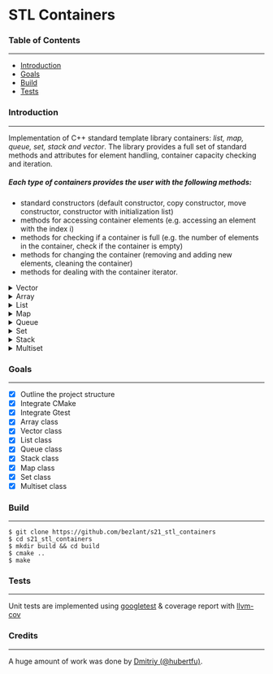 # STL Containers

### Table of Contents

---

- [Introduction](#introduction)
- [Goals](#goals)
- [Build](#build)
- [Tests](#tests)

### Introduction

---

Implementation of C++ standard template library containers: _list, map, queue, set, stack and vector_. The library provides a full set of standard methods and attributes for element handling, container capacity checking and iteration.

##### Each type of containers provides the user with the following methods:

- standard constructors (default constructor, copy constructor, move constructor, constructor with initialization list)
- methods for accessing container elements (e.g. accessing an element with the index i)
- methods for checking if a container is full (e.g. the number of elements in the container, check if the container is empty)
- methods for changing the container (removing and adding new elements, cleaning the container)
- methods for dealing with the container iterator.

<details>
  <summary>Vector</summary>
<br />

_Vector Member type_

This table contains in-class type overrides (typical for the standard STL library) that are adopted to make class code easy to understand:

| Member type       | definition                                                                                                           |
| ----------------- | -------------------------------------------------------------------------------------------------------------------- |
| `value_type`      | `T` defines the type of the element (T is template parameter)                                                        |
| `reference`       | `T &` defines the type of the reference to an element                                                                |
| `const_reference` | `const T &` defines the type of the constant reference                                                               |
| `iterator`        | `T *` or internal class `VectorIterator<T>` defines the type for iterating through the container                     |
| `const_iterator`  | `const T *` or internal class `VectorConstIterator<T>` defines the constant type for iterating through the container |
| `size_type`       | `size_t` defines the type of the container size (standard type is size_t)                                            |

_Vector Member functions_

This table contains the main public methods for interacting with the class:

| Functions                                                | Definition                                                                                  |
| -------------------------------------------------------- | ------------------------------------------------------------------------------------------- |
| `vector()`                                               | default constructor, creates an empty vector                                                |
| `vector(size_type n)`                                    | parameterized constructor, creates the vector of size n                                     |
| `vector(std::initializer_list<value_type> const &items)` | initializer list constructor, creates a vector initizialized using std::initializer_list<T> |
| `vector(const vector &v)`                                | copy constructor                                                                            |
| `vector(vector &&v)`                                     | move constructor                                                                            |
| `~vector()`                                              | destructor                                                                                  |
| `operator=(vector &&v)`                                  | assignment operator overload for moving an object                                           |

_Vector Element access_

This table contains the public methods for accessing the elements of the class:

| Element access                         | Definition                                      |
| -------------------------------------- | ----------------------------------------------- |
| `reference at(size_type pos)`          | access a specified element with bounds checking |
| `reference operator[](size_type pos);` | access a specified element                      |
| `const_reference front()`              | access the first element                        |
| `const_reference back()`               | access the last element                         |
| `iterator data()`                      | direct access the underlying array              |

_Vector Iterators_

This table contains the public methods for iterating over class elements (access to iterators):

| Iterators          | Definition                           |
| ------------------ | ------------------------------------ |
| `iterator begin()` | returns an iterator to the beginning |
| `iterator end()`   | returns an iterator to the end       |

_Vector Capacity_

This table contains the public methods for accessing the container capacity information:

| Capacity                       | Definition                                                                                      |
| ------------------------------ | ----------------------------------------------------------------------------------------------- |
| `bool empty()`                 | checks whether the container is empty                                                           |
| `size_type size()`             | returns the number of elements                                                                  |
| `size_type max_size()`         | returns the maximum possible number of elements                                                 |
| `void reserve(size_type size)` | allocate storage of size elements and copies current array elements to a newely allocated array |
| `size_type capacity()`         | returns the number of elements that can be held in currently allocated storage                  |
| `void shrink_to_fit()`         | reduces memory usage by freeing unused memory                                                   |

_Vector Modifiers_

This table contains the public methods for modifying a container:

| Modifiers                                              | Definition                                                                                 |
| ------------------------------------------------------ | ------------------------------------------------------------------------------------------ |
| `void clear()`                                         | clears the contents                                                                        |
| `iterator insert(iterator pos, const_reference value)` | inserts elements into concrete pos and returns the iterator that points to the new element |
| `void erase(iterator pos)`                             | erases an element at pos                                                                   |
| `void push_back(const_reference value)`                | adds an element to the end                                                                 |
| `void pop_back()`                                      | removes the last element                                                                   |
| `void swap(vector& other)`                             | swaps the contents                                                                         |

</details>

<details>
  <summary>Array</summary>
<br />

_Array Member type_

This table contains in-class type overrides (typical for the standard STL library) that are adopted to make class code easy to understand:

| Member type       | definition                                                                |
| ----------------- | ------------------------------------------------------------------------- |
| `value_type`      | `T` defines the type of an element (T is template parameter)              |
| `reference`       | `T &` defines the type of the reference to an element                     |
| `const_reference` | `const T &` defines the type of the constant reference                    |
| `iterator`        | `T *` defines the type for iterating through the container                |
| `const_iterator`  | `const T *` defines the constant type for iterating through the container |
| `size_type`       | `size_t` defines the type of the container size (standard type is size_t) |

_Array Member functions_

This table contains the main public methods for interacting with the class:

| Functions                                               | Definition                                                                               |
| ------------------------------------------------------- | ---------------------------------------------------------------------------------------- |
| `array()`                                               | default constructor, creates an empty array                                              |
| `array(std::initializer_list<value_type> const &items)` | initializer list constructor, creates array initizialized using std::initializer_list<T> |
| `array(const array &a)`                                 | copy constructor                                                                         |
| `array(array &&a)`                                      | move constructor                                                                         |
| `~array()`                                              | destructor                                                                               |
| `operator=(array &&a)`                                  | assignment operator overload for moving an object                                        |

_Array Element access_

This table contains the public methods for accessing the elements of the class:

| Element access                        | Definition                                      |
| ------------------------------------- | ----------------------------------------------- |
| `reference at(size_type pos)`         | access a specified element with bounds checking |
| `reference operator[](size_type pos)` | access a specified element                      |
| `const_reference front()`             | access the first element                        |
| `const_reference back()`              | access the last element                         |
| `iterator data()`                     | direct access to the underlying array           |

_Array Iterators_

This table contains the public methods for iterating over class elements (access to iterators):

| Iterators          | Definition                           |
| ------------------ | ------------------------------------ |
| `iterator begin()` | returns an iterator to the beginning |
| `iterator end()`   | returns an iterator to the end       |

_Array Capacity_

This table contains the public methods for accessing the container capacity information:

| Capacity               | Definition                                      |
| ---------------------- | ----------------------------------------------- |
| `bool empty()`         | checks whether the container is empty           |
| `size_type size()`     | returns the number of elements                  |
| `size_type max_size()` | returns the maximum possible number of elements |

_Array Modifiers_

This table contains the public methods for modifying a container:

| Modifiers                           | Definition                                                |
| ----------------------------------- | --------------------------------------------------------- |
| `void swap(array& other)`           | swaps the contents                                        |
| `void fill(const_reference value);` | assigns the given value to all elements in the container. |

</details>

<details>
  <summary>List</summary>
<br />

_List Member type_

This table contains in-class type overrides (typical for the standard STL library) that are adopted to make class code easy to understand:

| Member type       | definition                                                                                          |
| ----------------- | --------------------------------------------------------------------------------------------------- |
| `value_type`      | `T` defines the type of an element (T is a template parameter)                                      |
| `reference`       | `T &` defines the type of the reference to an element                                               |
| `const_reference` | `const T &` defines the type of the constant reference                                              |
| `iterator`        | internal class `ListIterator<T>` defines the type for iterating through the container               |
| `const_iterator`  | internal class `ListConstIterator<T>` defines the constant type for iterating through the container |
| `size_type`       | `size_t` defines the type of the container size (standard type is size_t)                           |

_List Functions_

This table contains the main public methods for interacting with the class:

| Functions                                              | Definition                                                                                |
| ------------------------------------------------------ | ----------------------------------------------------------------------------------------- |
| `list()`                                               | default constructor, creates an empty list                                                |
| `list(size_type n)`                                    | parameterized constructor, creates the list of size n                                     |
| `list(std::initializer_list<value_type> const &items)` | initializer list constructor, creates a list initizialized using std::initializer_list<T> |
| `list(const list &l)`                                  | copy constructor                                                                          |
| `list(list &&l)`                                       | move constructor                                                                          |
| `~list()`                                              | destructor                                                                                |
| `operator=(list &&l)`                                  | assignment operator overload for moving an object                                         |

_List Element access_

This table contains the public methods for accessing the elements of the class:

| Element access            | Definition               |
| ------------------------- | ------------------------ |
| `const_reference front()` | access the first element |
| `const_reference back()`  | access the last element  |

_List Iterators_

This table contains the public methods for iterating over class elements (access to iterators):

| Iterators          | Definition                           |
| ------------------ | ------------------------------------ |
| `iterator begin()` | returns an iterator to the beginning |
| `iterator end()`   | returns an iterator to the end       |

_List Capacity_

This table contains the public methods for accessing the container capacity information:

| Capacity               | Definition                                      |
| ---------------------- | ----------------------------------------------- |
| `bool empty()`         | checks whether the container is empty           |
| `size_type size()`     | returns the number of elements                  |
| `size_type max_size()` | returns the maximum possible number of elements |

_List Modifiers_

This table contains the public methods for modifying a container:

| Modifiers                                              | Definition                                                                                 |
| ------------------------------------------------------ | ------------------------------------------------------------------------------------------ |
| `void clear()`                                         | clears the contents                                                                        |
| `iterator insert(iterator pos, const_reference value)` | inserts elements into concrete pos and returns the iterator that points to the new element |
| `void erase(iterator pos)`                             | erases an element at pos                                                                   |
| `void push_back(const_reference value)`                | adds an element to the end                                                                 |
| `void pop_back()`                                      | removes the last element                                                                   |
| `void push_front(const_reference value)`               | adds an element to the head                                                                |
| `void pop_front()`                                     | removes the first element                                                                  |
| `void swap(list& other)`                               | swaps the contents                                                                         |
| `void merge(list& other)`                              | merges two sorted lists                                                                    |
| `void splice(const_iterator pos, list& other)`         | transfers elements from list other starting from pos                                       |
| `void reverse()`                                       | reverses the order of the elements                                                         |
| `void unique()`                                        | removes consecutive duplicate elements                                                     |
| `void sort()`                                          | sorts the elements                                                                         |

</details>

<details>
  <summary>Map</summary>
<br />

_Map Member type_

This table contains in-class type overrides (typical for the standard STL library) that are adopted to make class code easy to understand:

| Member type       | Definition                                                                                                                                                                         |
| ----------------- | ---------------------------------------------------------------------------------------------------------------------------------------------------------------------------------- |
| `key_type`        | `Key` the first template parameter (Key)                                                                                                                                           |
| `mapped_type`     | `T` the second template parameter (T)                                                                                                                                              |
| `value_type`      | `std::pair<const key_type,mapped_type>` Key-value pair                                                                                                                             |
| `reference`       | `value_type &` defines the type of the reference to an element                                                                                                                     |
| `const_reference` | `const value_type &` defines the type of the constant reference                                                                                                                    |
| `iterator`        | internal class `MapIterator<K, T>` or `BinaryTree::iterator` as internal iterator of tree subclass; defines the type for iterating through the container                           |
| `const_iterator`  | internal class `MapConstIterator<K, T>` or `BinaryTree::const_iterator` as internal const iterator of tree subclass; defines the constant type for iterating through the container |
| `size_type`       | `size_t` defines the type of the container size (standard type is size_t)                                                                                                          |

_Map Member functions_

This table contains the main public methods for interacting with the class:

| Member functions                                      | Definition                                                                                 |
| ----------------------------------------------------- | ------------------------------------------------------------------------------------------ |
| `map()`                                               | default constructor, creates an empty map                                                  |
| `map(std::initializer_list<value_type> const &items)` | initializer list constructor, creates the map initizialized using std::initializer_list<T> |
| `map(const map &m)`                                   | copy constructor                                                                           |
| `map(map &&m)`                                        | move constructor                                                                           |
| `~map()`                                              | destructor                                                                                 |
| `operator=(map &&m)`                                  | assignment operator overload for moving an object                                          |

_Map Element access_

This table contains the public methods for accessing the elements of the class:

| Element access                  | Definition                                      |
| ------------------------------- | ----------------------------------------------- |
| `T& at(const Key& key)`         | access a specified element with bounds checking |
| `T& operator[](const Key& key)` | access or insert specified element              |

_Map Iterators_

This table contains the public methods for iterating over class elements (access to iterators):

| Iterators          | Definition                           |
| ------------------ | ------------------------------------ |
| `iterator begin()` | returns an iterator to the beginning |
| `iterator end()`   | returns an iterator to the end       |

_Map Capacity_

This table contains the public methods for accessing the container capacity information:

| Capacity               | Definition                                      |
| ---------------------- | ----------------------------------------------- |
| `bool empty()`         | checks whether the container is empty           |
| `size_type size()`     | returns the number of elements                  |
| `size_type max_size()` | returns the maximum possible number of elements |

_Map Modifiers_

This table contains the public methods for modifying a container:

| Modifiers                                                                   | Definition                                                                                                                                 |
| --------------------------------------------------------------------------- | ------------------------------------------------------------------------------------------------------------------------------------------ |
| `void clear()`                                                              | clears the contents                                                                                                                        |
| `std::pair<iterator, bool> insert(const value_type& value)`                 | inserts a node and returns an iterator to where the element is in the container and bool denoting whether the insertion took place         |
| `std::pair<iterator, bool> insert(const Key& key, const T& obj)`            | inserts a value by key and returns an iterator to where the element is in the container and bool denoting whether the insertion took place |
| `std::pair<iterator, bool> insert_or_assign(const Key& key, const T& obj);` | inserts an element or assigns to the current element if the key already exists                                                             |
| `void erase(iterator pos)`                                                  | erases an element at pos                                                                                                                   |
| `void swap(map& other)`                                                     | swaps the contents                                                                                                                         |
| `void merge(map& other);`                                                   | splices nodes from another container                                                                                                       |

_Map Lookup_

This table contains the public methods for viewing the container:

| Lookup                          | Definition                                                                |
| ------------------------------- | ------------------------------------------------------------------------- |
| `bool contains(const Key& key)` | checks if there is an element with key equivalent to key in the container |

</details>

<details>
  <summary>Queue</summary>
<br />

_Queue Member type_

This table contains in-class type overrides (typical for the standard STL library) that are adopted to make class code easy to understand:

| Member type       | Definition                                                                |
| ----------------- | ------------------------------------------------------------------------- |
| `value_type`      | `T` the template parameter T                                              |
| `reference`       | `T &` defines the type of the reference to an element                     |
| `const_reference` | `const T &` defines the type of the constant reference                    |
| `size_type`       | `size_t` defines the type of the container size (standard type is size_t) |

_Queue Member functions_

This table contains the main public methods for interacting with the class:

| Functions                                               | Definition                                                                               |
| ------------------------------------------------------- | ---------------------------------------------------------------------------------------- |
| `queue()`                                               | default constructor, creates an empty queue                                              |
| `queue(std::initializer_list<value_type> const &items)` | initializer list constructor, creates queue initizialized using std::initializer_list<T> |
| `queue(const queue &q)`                                 | copy constructor                                                                         |
| `queue(queue &&q)`                                      | move constructor                                                                         |
| `~queue()`                                              | destructor                                                                               |
| `operator=(queue &&q)`                                  | assignment operator overload for moving an object                                        |

_Queue Element access_

This table contains the public methods for accessing the elements of the class:

| Element access            | Definition               |
| ------------------------- | ------------------------ |
| `const_reference front()` | access the first element |
| `const_reference back()`  | access the last element  |

_Queue Capacity_

This table contains the public methods for accessing the container capacity information:

| Capacity           | Definition                            |
| ------------------ | ------------------------------------- |
| `bool empty()`     | checks whether the container is empty |
| `size_type size()` | returns the number of elements        |

_Queue Modifiers_

This table contains the public methods for modifying a container:

| Modifiers                          | Definition                    |
| ---------------------------------- | ----------------------------- |
| `void push(const_reference value)` | inserts an element at the end |
| `void pop()`                       | removes the first element     |
| `void swap(queue& other)`          | swaps the contents            |

</details>

<details>
  <summary>Set</summary>
<br />

_Set Member type_

This table contains in-class type overrides (typical for the standard STL library) that are adopted to make class code easy to understand:

| Member type       | Definition                                                                                                                                                                          |
| ----------------- | ----------------------------------------------------------------------------------------------------------------------------------------------------------------------------------- |
| `key_type`        | `Key` the first template parameter (Key)                                                                                                                                            |
| `value_type`      | `Key` value type (the value itself is a key)                                                                                                                                        |
| `reference`       | `value_type &` defines the type of the reference to an element                                                                                                                      |
| `const_reference` | `const value_type &` defines the type of the constant reference                                                                                                                     |
| `iterator`        | internal class `SetIterator<T>` or `BinaryTree::iterator` as the internal iterator of tree subclass; defines the type for iterating through the container                           |
| `const_iterator`  | internal class `SetConstIterator<T>` or `BinaryTree::const_iterator` as the internal const iterator of tree subclass; defines the constant type for iterating through the container |
| `size_type`       | `size_t` defines the type of the container size (standard type is size_t)                                                                                                           |

_Set Member functions_

This table contains the main public methods for interacting with the class:

| Member functions                                      | Definition                                                                                 |
| ----------------------------------------------------- | ------------------------------------------------------------------------------------------ |
| `set()`                                               | default constructor, creates an empty set                                                  |
| `set(std::initializer_list<value_type> const &items)` | initializer list constructor, creates the set initizialized using std::initializer_list<T> |
| `set(const set &s)`                                   | copy constructor                                                                           |
| `set(set &&s)`                                        | move constructor                                                                           |
| `~set()`                                              | destructor                                                                                 |
| `operator=(set &&s)`                                  | assignment operator overload for moving an object                                          |

_Set Iterators_

This table contains the public methods for iterating over class elements (access to iterators):

| Iterators          | Definition                           |
| ------------------ | ------------------------------------ |
| `iterator begin()` | returns an iterator to the beginning |
| `iterator end()`   | returns an iterator to the end       |

_Set Capacity_

This table contains the public methods for accessing the container capacity information:

| Capacity               | Definition                                      |
| ---------------------- | ----------------------------------------------- |
| `bool empty()`         | checks whether the container is empty           |
| `size_type size()`     | returns the number of elements                  |
| `size_type max_size()` | returns the maximum possible number of elements |

_Set Modifiers_

This table contains the public methods for modifying a container:

| Modifiers                                                   | Definition                                                                                                                         |
| ----------------------------------------------------------- | ---------------------------------------------------------------------------------------------------------------------------------- |
| `void clear()`                                              | clears the contents                                                                                                                |
| `std::pair<iterator, bool> insert(const value_type& value)` | inserts a node and returns an iterator to where the element is in the container and bool denoting whether the insertion took place |
| `void erase(iterator pos)`                                  | erases an element at pos                                                                                                           |
| `void swap(set& other)`                                     | swaps the contents                                                                                                                 |
| `void merge(set& other);`                                   | splices nodes from another container                                                                                               |

_Set Lookup_

This table contains the public methods for viewing the container:

| Lookup                          | Definition                                                      |
| ------------------------------- | --------------------------------------------------------------- |
| `iterator find(const Key& key)` | finds an element with a specific key                            |
| `bool contains(const Key& key)` | checks if the container contains an element with a specific key |

</details>

<details>
  <summary>Stack</summary>
<br />

_Stack Member type_

This table contains in-class type overrides (typical for the standard STL library) that are adopted to make class code easy to understand:

| Member type       | Definition                                                                |
| ----------------- | ------------------------------------------------------------------------- |
| `value_type`      | `T` the template parameter T                                              |
| `reference`       | `T &` defines the type of the reference to an element                     |
| `const_reference` | `const T &` defines the type of the constant reference                    |
| `size_type`       | `size_t` defines the type of the container size (standard type is size_t) |

_Stack Member functions_

This table contains the main public methods for interacting with the class:

| Functions                                               | Definition                                                                               |
| ------------------------------------------------------- | ---------------------------------------------------------------------------------------- |
| `stack()`                                               | default constructor, creates an empty stack                                              |
| `stack(std::initializer_list<value_type> const &items)` | initializer list constructor, creates stack initizialized using std::initializer_list<T> |
| `stack(const stack &s)`                                 | copy constructor                                                                         |
| `stack(stack &&s)`                                      | move constructor                                                                         |
| `~stack()`                                              | destructor                                                                               |
| `operator=(stack &&s)`                                  | assignment operator overload for moving an object                                        |

_Stack Element access_

This table contains the public methods for accessing the elements of the class:

| Element access          | Definition               |
| ----------------------- | ------------------------ |
| `const_reference top()` | accesses the top element |

_Stack Capacity_

This table contains the public methods for accessing the container capacity information:

| Capacity           | Definition                            |
| ------------------ | ------------------------------------- |
| `bool empty()`     | checks whether the container is empty |
| `size_type size()` | returns the number of elements        |

_Stack Modifiers_

This table contains the public methods for modifying a container:

| Modifiers                          | Definition                    |
| ---------------------------------- | ----------------------------- |
| `void push(const_reference value)` | inserts an element at the top |
| `void pop()`                       | removes the top element       |
| `void swap(stack& other)`          | swaps the contents            |

</details>

<details>
  <summary>Multiset</summary>
<br />

_Multiset Member type_

This table contains in-class type overrides (typical for the standard STL library) that are adopted to make class code easy to understand:

| Member type       | Definition                                                                                                                                                                           |
| ----------------- | ------------------------------------------------------------------------------------------------------------------------------------------------------------------------------------ |
| `key_type`        | `Key` the first template parameter (Key)                                                                                                                                             |
| `value_type`      | `Key` value type (the value itself is a key)                                                                                                                                         |
| `reference`       | `value_type &` defines the type of the reference to an element                                                                                                                       |
| `const_reference` | `const value_type &` defines the type of the constant reference                                                                                                                      |
| `iterator`        | internal class `MultisetIterator<T>` or `BinaryTree::iterator` as internal iterator of tree subclass; defines the type for iterating through the container                           |
| `const_iterator`  | internal class `MultisetConstIterator<T>` or `BinaryTree::const_iterator` as internal const iterator of tree subclass; defines the constant type for iterating through the container |
| `size_type`       | `size_t` defines the type of the container size (standard type is size_t)                                                                                                            |

_Multiset Member functions_

This table contains the main public methods for interacting with the class:

| Member functions                                           | Definition                                                                                 |
| ---------------------------------------------------------- | ------------------------------------------------------------------------------------------ |
| `multiset()`                                               | default constructor, creates an empty set                                                  |
| `multiset(std::initializer_list<value_type> const &items)` | initializer list constructor, creates the set initizialized using std::initializer_list<T> |
| `multiset(const multiset &ms)`                             | copy constructor                                                                           |
| `multiset(multiset &&ms)`                                  | move constructor                                                                           |
| `~multiset()`                                              | destructor                                                                                 |
| `operator=(multiset &&ms)`                                 | assignment operator overload for moving an object                                          |

_Multiset Iterators_

This table contains the public methods for iterating over class elements (access to iterators):

| Iterators          | Definition                           |
| ------------------ | ------------------------------------ |
| `iterator begin()` | returns an iterator to the beginning |
| `iterator end()`   | returns an iterator to the end       |

_Multiset Capacity_

This table contains the public methods for accessing the container capacity information:

| Capacity               | Definition                                      |
| ---------------------- | ----------------------------------------------- |
| `bool empty()`         | checks whether the container is empty           |
| `size_type size()`     | returns the number of elements                  |
| `size_type max_size()` | returns the maximum possible number of elements |

_Multiset Modifiers_

This table contains the public methods for modifying a container:

| Modifiers                                  | Definition                                                                      |
| ------------------------------------------ | ------------------------------------------------------------------------------- |
| `void clear()`                             | clears the contents                                                             |
| `iterator insert(const value_type& value)` | inserts a node and returns an iterator to where the element is in the container |
| `void erase(iterator pos)`                 | erases an element at pos                                                        |
| `void swap(multiset& other)`               | swaps the contents                                                              |
| `void merge(multiset& other)`              | splices nodes from another container                                            |

_Multiset Lookup_

This table contains the public methods for viewing the container:

| Lookup                                                     | Definition                                                           |
| ---------------------------------------------------------- | -------------------------------------------------------------------- |
| `size_type count(const Key& key)`                          | returns the number of elements matching a specific key               |
| `iterator find(const Key& key)`                            | finds element with a specific key                                    |
| `bool contains(const Key& key)`                            | checks if the container contains element with a specific key         |
| `std::pair<iterator,iterator> equal_range(const Key& key)` | returns range of elements matching a specific key                    |
| `iterator lower_bound(const Key& key)`                     | returns an iterator to the first element not less than the given key |
| `iterator upper_bound(const Key& key)`                     | returns an iterator to the first element greater than the given key  |

</details>

### Goals

---

- [x] Outline the project structure
- [x] Integrate CMake
- [x] Integrate Gtest
- [x] Array class
- [x] Vector class
- [x] List class
- [x] Queue class
- [x] Stack class
- [x] Map class
- [x] Set class
- [x] Multiset class

### Build

---

```
$ git clone https://github.com/bezlant/s21_stl_containers
$ cd s21_stl_containers
$ mkdir build && cd build
$ cmake ..
$ make
```

### Tests

---

Unit tests are implemented using [googletest](https://google.github.io/googletest/) & coverage report with [llvm-cov](https://llvm.org/docs/CommandGuide/llvm-cov.html)

### Credits

---

A huge amount of work was done by [Dmitriy (@hubertfu)](https://github.com/HubertFurr).
